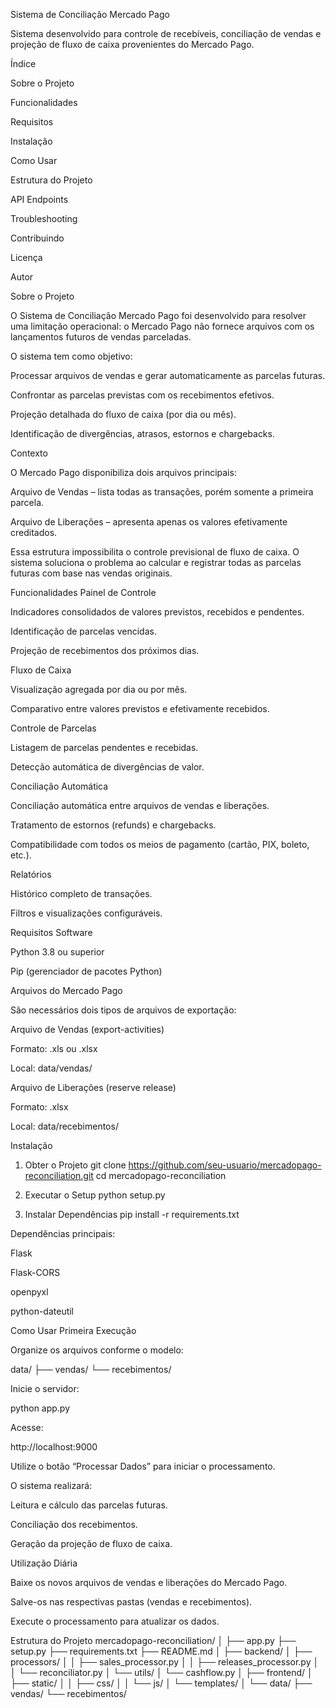 Sistema de Conciliação Mercado Pago

Sistema desenvolvido para controle de recebíveis, conciliação de vendas e projeção de fluxo de caixa provenientes do Mercado Pago.

Índice

Sobre o Projeto

Funcionalidades

Requisitos

Instalação

Como Usar

Estrutura do Projeto

API Endpoints

Troubleshooting

Contribuindo

Licença

Autor

Sobre o Projeto

O Sistema de Conciliação Mercado Pago foi desenvolvido para resolver uma limitação operacional: o Mercado Pago não fornece arquivos com os lançamentos futuros de vendas parceladas.

O sistema tem como objetivo:

Processar arquivos de vendas e gerar automaticamente as parcelas futuras.

Confrontar as parcelas previstas com os recebimentos efetivos.

Projeção detalhada do fluxo de caixa (por dia ou mês).

Identificação de divergências, atrasos, estornos e chargebacks.

Contexto

O Mercado Pago disponibiliza dois arquivos principais:

Arquivo de Vendas – lista todas as transações, porém somente a primeira parcela.

Arquivo de Liberações – apresenta apenas os valores efetivamente creditados.

Essa estrutura impossibilita o controle previsional de fluxo de caixa.
O sistema soluciona o problema ao calcular e registrar todas as parcelas futuras com base nas vendas originais.

Funcionalidades
Painel de Controle

Indicadores consolidados de valores previstos, recebidos e pendentes.

Identificação de parcelas vencidas.

Projeção de recebimentos dos próximos dias.

Fluxo de Caixa

Visualização agregada por dia ou por mês.

Comparativo entre valores previstos e efetivamente recebidos.

Controle de Parcelas

Listagem de parcelas pendentes e recebidas.

Detecção automática de divergências de valor.

Conciliação Automática

Conciliação automática entre arquivos de vendas e liberações.

Tratamento de estornos (refunds) e chargebacks.

Compatibilidade com todos os meios de pagamento (cartão, PIX, boleto, etc.).

Relatórios

Histórico completo de transações.

Filtros e visualizações configuráveis.

Requisitos
Software

Python 3.8 ou superior

Pip (gerenciador de pacotes Python)

Arquivos do Mercado Pago

São necessários dois tipos de arquivos de exportação:

Arquivo de Vendas (export-activities)

Formato: .xls ou .xlsx

Local: data/vendas/

Arquivo de Liberações (reserve release)

Formato: .xlsx

Local: data/recebimentos/

Instalação

1. Obter o Projeto
   git clone https://github.com/seu-usuario/mercadopago-reconciliation.git
   cd mercadopago-reconciliation

2. Executar o Setup
   python setup.py

3. Instalar Dependências
   pip install -r requirements.txt

Dependências principais:

Flask

Flask-CORS

openpyxl

python-dateutil

Como Usar
Primeira Execução

Organize os arquivos conforme o modelo:

data/
├── vendas/
└── recebimentos/

Inicie o servidor:

python app.py

Acesse:

http://localhost:9000

Utilize o botão “Processar Dados” para iniciar o processamento.

O sistema realizará:

Leitura e cálculo das parcelas futuras.

Conciliação dos recebimentos.

Geração da projeção de fluxo de caixa.

Utilização Diária

Baixe os novos arquivos de vendas e liberações do Mercado Pago.

Salve-os nas respectivas pastas (vendas e recebimentos).

Execute o processamento para atualizar os dados.

Estrutura do Projeto
mercadopago-reconciliation/
│
├── app.py
├── setup.py
├── requirements.txt
├── README.md
│
├── backend/
│ ├── processors/
│ │ ├── sales_processor.py
│ │ ├── releases_processor.py
│ │ └── reconciliator.py
│ └── utils/
│ └── cashflow.py
│
├── frontend/
│ ├── static/
│ │ ├── css/
│ │ └── js/
│ └── templates/
│
└── data/
├── vendas/
└── recebimentos/
